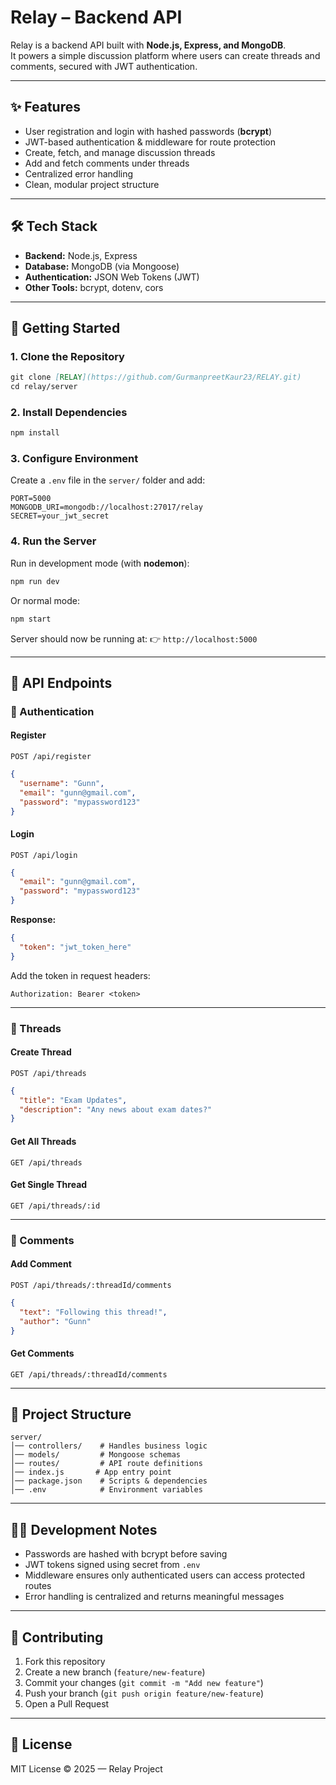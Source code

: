 # Relay – Backend API

Relay is a backend API built with **Node.js, Express, and MongoDB**.  
It powers a simple discussion platform where users can create threads and comments, secured with JWT authentication.  

---

## ✨ Features
- User registration and login with hashed passwords (**bcrypt**)  
- JWT-based authentication & middleware for route protection  
- Create, fetch, and manage discussion threads  
- Add and fetch comments under threads  
- Centralized error handling  
- Clean, modular project structure  

---

## 🛠️ Tech Stack
- **Backend:** Node.js, Express  
- **Database:** MongoDB (via Mongoose)  
- **Authentication:** JSON Web Tokens (JWT)  
- **Other Tools:** bcrypt, dotenv, cors  

---

## 🚀 Getting Started

### 1. Clone the Repository
```markdown
git clone [RELAY](https://github.com/GurmanpreetKaur23/RELAY.git)
cd relay/server
````

### 2. Install Dependencies

```bash
npm install
```

### 3. Configure Environment

Create a `.env` file in the `server/` folder and add:

```env
PORT=5000
MONGODB_URI=mongodb://localhost:27017/relay
SECRET=your_jwt_secret
```

### 4. Run the Server

Run in development mode (with **nodemon**):

```bash
npm run dev
```

Or normal mode:

```bash
npm start
```

Server should now be running at:
👉 `http://localhost:5000`

---

## 📌 API Endpoints

### 🔑 Authentication

#### Register

`POST /api/register`

```json
{
  "username": "Gunn",
  "email": "gunn@gmail.com",
  "password": "mypassword123"
}
```

#### Login

`POST /api/login`

```json
{
  "email": "gunn@gmail.com",
  "password": "mypassword123"
}
```

**Response:**

```json
{
  "token": "jwt_token_here"
}
```

Add the token in request headers:

```
Authorization: Bearer <token>
```

---

### 📝 Threads

#### Create Thread

`POST /api/threads`

```json
{
  "title": "Exam Updates",
  "description": "Any news about exam dates?"
}
```

#### Get All Threads

`GET /api/threads`

#### Get Single Thread

`GET /api/threads/:id`

---

### 💬 Comments

#### Add Comment

`POST /api/threads/:threadId/comments`

```json
{
  "text": "Following this thread!",
  "author": "Gunn"
}
```

#### Get Comments

`GET /api/threads/:threadId/comments`

---

## 📂 Project Structure

```
server/
│── controllers/    # Handles business logic
│── models/         # Mongoose schemas
│── routes/         # API route definitions
│── index.js       # App entry point
│── package.json    # Scripts & dependencies
│── .env            # Environment variables
```

---

## 🧑‍💻 Development Notes

* Passwords are hashed with bcrypt before saving
* JWT tokens signed using secret from `.env`
* Middleware ensures only authenticated users can access protected routes
* Error handling is centralized and returns meaningful messages

---

## 🤝 Contributing

1. Fork this repository
2. Create a new branch (`feature/new-feature`)
3. Commit your changes (`git commit -m "Add new feature"`)
4. Push your branch (`git push origin feature/new-feature`)
5. Open a Pull Request

---

## 📜 License

MIT License © 2025 — Relay Project
